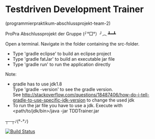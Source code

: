 ﻿# Testdriven Development Trainer
(programmierpraktikum-abschlussprojekt-team-2)

ProPra Abschlussprojekt der Gruppe (╯°□°）╯︵ ┻━┻

Open a terminal.
Navigate in the folder containing the src-folder.
* Type 'gradle eclipse' to build an eclipse project
* Type 'gradle fatJar' to build an executable jar file
* Type 'gradle run' to run the application directly

Note:
* gradle has to use jdk1.8  
  Type 'gradle -version' to see the gradle version.  
  See http://stackoverflow.com/questions/18487406/how-do-i-tell-gradle-to-use-specific-jdk-version to change the used jdk
* To run the jar file you have to use a jdk. Execute with <path/to/jdk/bin>/java -jar TDDTrainer.jar

┬─┬ﾉ(°-°ﾉ)

[![Build Status](https://travis-ci.org/ProPra16/programmierpraktikum-abschlussprojekt-team-2.svg?branch=master)](https://travis-ci.org/ProPra16/programmierpraktikum-abschlussprojekt-team-2)

